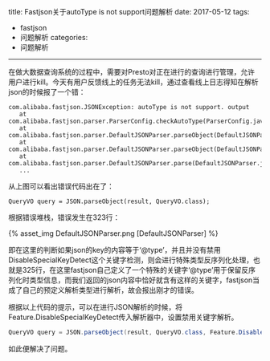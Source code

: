title: Fastjson关于autoType is not support问题解析
date: 2017-05-12
tags:
 - fastjson
 - 问题解析
categories:
 - 问题解析

---

在做大数据查询系统的过程中，需要对Presto对正在进行的查询进行管理，允许用户进行kill。今天有用户反馈线上的任务无法kill，通过查看线上日志得知在解析json的时候报了一个错：
```
com.alibaba.fastjson.JSONException: autoType is not support. output
   at com.alibaba.fastjson.parser.ParserConfig.checkAutoType(ParserConfig.java:888)
   at com.alibaba.fastjson.parser.DefaultJSONParser.parseObject(DefaultJSONParser.java:325)
   at com.alibaba.fastjson.parser.DefaultJSONParser.parseObject(DefaultJSONParser.java:520)
   at com.alibaba.fastjson.parser.DefaultJSONParser.parse(DefaultJSONParser.java:1335)
   ...
```

从上图可以看出错误代码出在了：
```
QueryVO query = JSON.parseObject(result, QueryVO.class);
```
根据错误堆栈，错误发生在323行：

{% asset_img DefaultJSONParser.png [DefaultJSONParser] %}

<!--more-->

即在这里的判断如果json的key的内容等于‘@type’，并且并没有禁用DisableSpecialKeyDetect这个关键字检测，则会进行特殊类型反序列化处理，也就是325行，在这里fastjson自己定义了一个特殊的关键字‘@type’用于保留反序列化时类型信息，而我们返回的json内容中恰好就含有这样的关键字，fastjson当成了自己的预定义解析类型进行解析，故会报出刚才的错误。



根据以上代码的提示，可以在进行JSON解析的时候，将Feature.DisableSpecialKeyDetect传入解析器中，设置禁用关键字解析。

```java
QueryVO query = JSON.parseObject(result, QueryVO.class, Feature.DisableSpecialKeyDetect);
```

如此便解决了问题。

